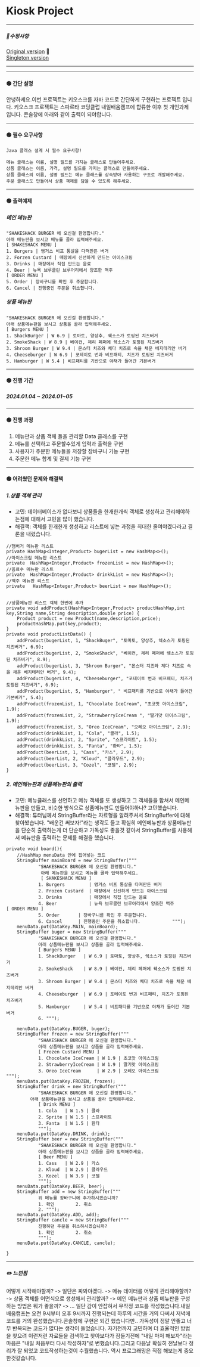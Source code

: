 # Kiosk Project

*****************************
##### 📌수정사항

[Original version](https://github.com/pie0902/kiosk) 📍<br/>
[Singleton version](https://github.com/pie0902/kiosk/tree/Singleton)

*****************************

------------------------------------
#### 🟢 간단 설명

안녕하세요.이번 프로젝트는 키오스크를 자바 코드로 간단하게 구현하는 프로젝트 입니다.
키오스크 프로젝트는 스파르타 코딩클럽 내일배움캠프에 합류한 이후 첫 개인과제 입니다.
콘솔창에 아래와 같이 출력이 되야합니다.

------------
#### 🟢 필수 요구사항

```
Java 클래스 설계 시 필수 요구사항!

메뉴 클래스는 이름, 설명 필드를 가지는 클래스로 만들어주세요.
상품 클래스는 이름, 가격, 설명 필드를 가지는 클래스로 만들어주세요.
상품 클래스의 이름, 설명 필드는 메뉴 클래스를 상속받아 사용하는 구조로 개발해주세요.
주문 클래스도 만들어서 상품 객체를 담을 수 있도록 해주세요.
```
------------------------------
#### 🟢 출력예제

##### 메인 메뉴판


```
"SHAKESHACK BURGER 에 오신걸 환영합니다."
아래 메뉴판을 보시고 메뉴를 골라 입력해주세요.
[ SHAKESHACK MENU ]
1. Burgers | 앵거스 비프 통살을 다져만든 버거
2. Forzen Custard | 매장에서 신선하게 만드는 아이스크림
3. Drinks | 매장에서 직접 만드는 음료
4. Beer | 뉴욕 브루클린 브루어리에서 양조한 맥주
[ ORDER MENU ]
5. Order | 장바구니를 확인 후 주문합니다.
6. Cancel | 진행중인 주문을 취소합니다.
```

##### 상품 메뉴판
```
"SHAKESHACK BURGER 에 오신걸 환영합니다."
아래 상품메뉴판을 보시고 상품을 골라 입력해주세요.
[ Burgers MENU ]
1. ShackBurger | W 6.9 | 토마토, 양상추, 쉑소스가 토핑된 치즈버거
2. SmokeShack | W 8.9 | 베이컨, 체리 페퍼에 쉑소스가 토핑된 치즈버거
3. Shroom Burger | W 9.4 | 몬스터 치즈와 체다 치즈로 속을 채운 베지테리안 버거
4. Cheeseburger | W 6.9 | 포테이토 번과 비프패티, 치즈가 토핑된 치즈버거
5. Hamburger | W 5.4 | 비프패티를 기반으로 야채가 들어간 기본버거
```
*****************************
#### 🟢 진행 기간
##### 2024.01.04 ~ 2024.01~05


****************************

#### 🟢 진행 과정
1. 메뉴판과 상품 객체 들을 관리할 Data 클래스를 구현
2. 메뉴를 선택하고 주문할수있게 입력과 출력을 구현
3. 사용자가 주문한 메뉴들을 저장할 장바구니 기능 구현
4. 주문한 메뉴 합계 및 결제 기능 구현

****************************
#### 🟢 어려웠던 문제와 해결책
##### 1.상품 객체 관리
* 고민: 데이터베이스가 없다보니 상품들을 한개한개씩 객체로 생성하고 관리해야하는점에 대해서 고민을 많이 했습니다.
* 해결책: 객체를 한개한개 생성하고 리스트에 넣는 과정을 최대한 줄여야겠다라고 결론을 내렸습니다.
```  
//햄버거 메뉴판 리스트  
private HashMap<Integer,Product> bugerList = new HashMap<>();  
//아이스크림 메뉴판 리스트  
private  HashMap<Integer,Product> frozenList = new HashMap<>();  
//음료수 메뉴판 리스트  
private  HashMap<Integer,Product> drinkkList = new HashMap<>();  
//맥주 메뉴판 리스트  
private   HashMap<Integer,Product> beerList = new HashMap<>();


//상품메뉴판 리스트 객체 한번에 추가  
private void addProduct(HashMap<Integer,Product> productHashMap,int key,String name,String description,double price) {  
    Product product = new Product(name,description,price);  
    productHashMap.put(key,product);  
}  
private void productListData() {  
    addProduct(bugerList, 1, "ShackBuger", "토마토, 양상추, 쉑소스가 토핑된 치즈버거", 6.9);  
    addProduct(bugerList, 2, "SmokeShack", "베이컨, 체리 페퍼에 쉑소스가 토핑된 치즈버거", 8.9);  
    addProduct(bugerList, 3, "Shroom Burger", "몬스터 치즈와 체다 치즈로 속을 채운 베지테리안 버거", 9.4);  
    addProduct(bugerList, 4, "Cheeseburger", "포테이토 번과 비프패티, 치즈가 토핑된 치즈버거", 6.9);  
    addProduct(bugerList, 5, "Hamburger", " 비프패티를 기반으로 야채가 들어간 기본버거", 5.4);  
    addProduct(frozenList, 1, "Chocolate IceCream", "초코맛 아이스크림", 1.9);  
    addProduct(frozenList, 2, "StrawberryIceCream ", "딸기맛 아이스크림", 1.9);  
    addProduct(frozenList, 3, "Oreo IceCream", "오레오 아이스크림", 2.9);  
    addProduct(drinkkList, 1, "Cola", "콜라", 1.5);  
    addProduct(drinkkList, 2, "Sprite", "스프라이트", 1.5);  
    addProduct(drinkkList, 3, "Fanta", "환타", 1.5);  
    addProduct(beerList, 1, "Cass", "카스", 2.9);  
    addProduct(beerList, 2, "Kloud", "클라우드", 2.9);  
    addProduct(beerList, 3, "Cozel", "코젤", 2.9);  
}

```


##### 2. 메인메뉴판과 상품메뉴판의 출력

* 고민: 메뉴클래스를 선언하고 메뉴 객체를 또 생성하고 그 객체들을 합쳐서 메인메뉴판을 만들고, 비슷한 방식으로 상품메뉴판도 만들어야하나? 고민했습니다.
* 해결책: 튜터님께서 StringBuffer라는 자료형을 알려주셔서 StringBuffer에 대해 찾아봤습니다. "배운건 써보자!"라는 생각도 들고 확실히 메인메뉴판과 상품메뉴판을 단순히 출력하는게 더 단순하고 가독성도 좋을것 같아서 StringBuffer를 사용해서 메뉴판을 출력하는 문제를 해결을 했습니다.
```
private void board(){  
    //HashMap menuData 안에 집어넣는 코드  
    StringBuffer mainBoard = new StringBuffer("""  
            "SHAKESHACK BURGER 에 오신걸 환영합니다."  
             아래 메뉴판을 보시고 메뉴를 골라 입력해주세요.                         
             [ SHAKESHACK MENU ]  
            1. Burgers         | 앵거스 비프 통살을 다져만든 버거  
            2. Frozen Custard  | 매장에서 신선하게 만드는 아이스크림            
            3. Drinks          | 매장에서 직접 만드는 음료            
            4. Beer            | 뉴욕 브루클린 브루어리에서 양조한 맥주                        [ ORDER MENU ]  
            5. Order       | 장바구니를 확인 후 주문합니다.            
            6. Cancel      | 진행중인 주문을 취소합니다.            """);  
    menuData.put(DataKey.MAIN, mainBoard);  
    StringBuffer buger = new StringBuffer("""  
            "SHAKESHACK BURGER 에 오신걸 환영합니다."            
            아래 상품메뉴판을 보시고 상품을 골라 입력해주세요.                        
            [ Burgers MENU ]  
            1. ShackBurger   | W 6.9 | 토마토, 양상추, 쉑소스가 토핑된 치즈버거  
            2. SmokeShack    | W 8.9 | 베이컨, 체리 페퍼에 쉑소스가 토핑된 치즈버거        
            3. Shroom Burger | W 9.4 | 몬스터 치즈와 체다 치즈로 속을 채운 베지테리안 버거   
            4. Cheeseburger  | W 6.9 | 포테이토 번과 비프패티, 치즈가 토핑된 치즈버거       
            5. Hamburger     | W 5.4 | 비프패티를 기반으로 야채가 들어간 기본버거          
            6. """);  
  
    menuData.put(DataKey.BUGER, buger);  
    StringBuffer frozen = new StringBuffer("""  
            "SHAKESHACK BURGER 에 오신걸 환영합니다."
            아래 상품메뉴판을 보시고 상품을 골라 입력해주세요.                        
            [ Frozen Custard MENU ]  
            1. Chocolate IceCream | W 1.9 | 초코맛 아이스크림  
            2. StrawberryIceCream | W 1.9 | 딸기맛 아이스크림            
            3. Oreo IceCream      | W 2.9 | 오레오 아이스크림            """);  
    menuData.put(DataKey.FROZEN, frozen);  
    StringBuffer drink = new StringBuffer("""  
            "SHAKESHACK BURGER 에 오신걸 환영합니다."
         아래 상품메뉴판을 보시고 상품을 골라 입력해주세요.                        
			[ Drink MENU ]  
            1. Cola   | W 1.5 | 콜라  
            2. Sprite | W 1.5 | 스프라이트            
            3. Fanta  | W 1.5 | 환타            
            """);  
    menuData.put(DataKey.DRINK, drink);  
    StringBuffer beer = new StringBuffer("""  
	        "SHAKESHACK BURGER 에 오신걸 환영합니다."            
	        아래 상품메뉴판을 보시고 상품을 골라 입력해주세요.                        
	        [ Beer MENU ]  
            1. Cass   | W 2.9 | 카스  
            2. Kloud  | W 2.9 | 클라우드            
            3. Kozel  | W 3.9 | 코젤            
            """);
    menuData.put(DataKey.BEER, beer);  
    StringBuffer add = new StringBuffer("""  
            위 메뉴를 장바구니에 추가하시겠습니까?
            1. 확인        2. 취소            
            2. """);  
    menuData.put(DataKey.ADD, add);  
    StringBuffer cancle = new StringBuffer("""  
            진행하던 주문을 취소하시겠습니까?            
            1. 확인        2. 취소            
            """);  
    menuData.put(DataKey.CANCLE, cancle);  
  
}
```
***************************
##### ✏️ 느낀점
어떻게 시작해야할까? -> 일단은 짜봐야겠다. -> 메뉴 데이터를 어떻게 관리해야할까? -> 상품 객체를 어떤식으로 생성해서 관리할까? -> 메인 메뉴판과 상품 메뉴판을 구성하는 방법은 뭐가 좋을까? -> ...
일단 감이 안잡혀서 무작정 코드를 작성했습니다.내일배움캠프는 오전 9시부터 오후 9시까지 진행되는데 하루의 시간을 거의 다써서 저녁에 코드를 거의 완성했습니다.콘솔창에 구현은 되긴 했습니다만.. 가독성이 정말 안좋고 너무 반복되는 코드가 많다는 생각이 들었습니다.
자기전까지 고민하며 더 효율적인 방법을 찾으려 이런저런 자료들을 검색하고 찾아보다가 잠들기전에 "내일 마저 해보자"라는 마음은 "내일 처음부터 다시 작성하자"로 변했습니다.그리고 다음날 확실히 전날보다 정리가 잘 되었고 코드작성하는것이 수월했습니다.
역시 프로그래밍은 직접 해보는게 중요한것같습니다.

